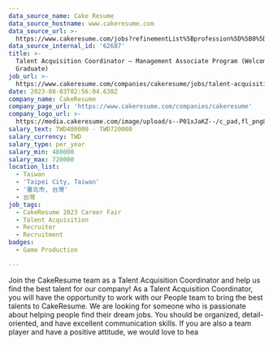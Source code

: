 ```yaml
---
data_source_name: Cake Resume
data_source_hostname: www.cakeresume.com
data_source_url: >-
  https://www.cakeresume.com/jobs?refinementList%5Bprofession%5D%5B0%5D=game-production&range%5Bsalary_range%5D%5Bmin%5D=100000
data_source_internal_id: '62687'
title: >-
  Talent Acquisition Coordinator — Management Associate Program (Welcome Fresh
  Graduate)
job_url: >-
  https://www.cakeresume.com/companies/cakeresume/jobs/talent-acquisition-coordinator
date: 2023-08-03T02:56:04.638Z
company_name: CakeResume
company_page_url: 'https://www.cakeresume.com/companies/cakeresume'
company_logo_url: >-
  https://media.cakeresume.com/image/upload/s--P01xJaKZ--/c_pad,fl_png8,h_200,w_200/v1586508643/page_2_logo_1468389599.png
salary_text: TWD480000 - TWD720000
salary_currency: TWD
salary_type: per_year
salary_min: 480000
salary_max: 720000
location_list:
  - Taiwan
  - 'Taipei City, Taiwan'
  - '臺北市, 台灣'
  - 台灣
job_tags:
  - CakeResume 2023 Career Fair
  - Talent Acquisition
  - Recruiter
  - Recruitment
badges:
  - Game Production

---
```


Join the CakeResume team as a Talent Acquisition Coordinator and help us find the best talent for our company! As a Talent Acquisition Coordinator, you will have the opportunity to work with our People team to bring the best talents to CakeResume. We are looking for someone who is passionate about helping people find their dream jobs. You should be organized, detail-oriented, and have excellent communication skills. If you are also a team player and have a positive attitude, we would love to hea